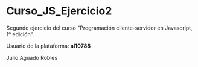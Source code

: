 Curso_JS_Ejercicio2
===================
<p>Segundo ejercicio del curso "Programación cliente-servidor en Javascript, 1ª edición".</p>
<p>Usuario de la plataforma: <b>al10788</b></p>
<p>Julio Aguado Robles</p>
